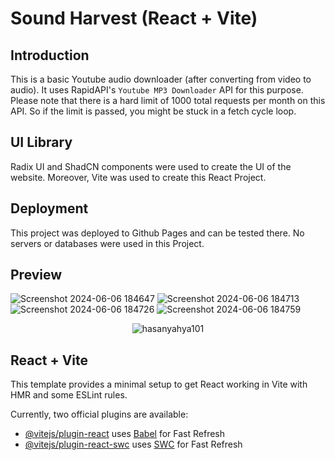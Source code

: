 # Sound Harvest (React + Vite)

## Introduction

This is a basic Youtube audio downloader (after converting from video to audio). It uses RapidAPI's `Youtube MP3 Downloader` API for this purpose. Please note that there is a hard limit of 1000 total requests per month on this API. So if the limit is passed, you might be stuck in a fetch cycle loop.

## UI Library

Radix UI and ShadCN components were used to create the UI of the website. Moreover, Vite was used to create this React Project.

## Deployment

This project was deployed to Github Pages and can be tested there. No servers or databases were used in this Project.

## Preview
![Screenshot 2024-06-06 184647](https://github.com/HasanYahya101/SoundHarvest-Vite/assets/118683092/03201bec-3d76-4e03-95c8-36f6c3701cbe)
![Screenshot 2024-06-06 184713](https://github.com/HasanYahya101/SoundHarvest-Vite/assets/118683092/bcce6c2d-cb27-4d1e-a7a5-f8effe52469b)
![Screenshot 2024-06-06 184726](https://github.com/HasanYahya101/SoundHarvest-Vite/assets/118683092/9e8b42cb-7729-4e5a-b7b7-6c615d78d483)
![Screenshot 2024-06-06 184759](https://github.com/HasanYahya101/SoundHarvest-Vite/assets/118683092/894b3843-093f-447d-a30d-23001e391f6a)
<p align="center">
  <img src="https://github.com/HasanYahya101/SoundHarvest-Vite/assets/118683092/437261f5-eb6c-4007-946a-37386dc2ccce" alt="hasanyahya101" />
</p>


## React + Vite

This template provides a minimal setup to get React working in Vite with HMR and some ESLint rules.

Currently, two official plugins are available:

- [@vitejs/plugin-react](https://github.com/vitejs/vite-plugin-react/blob/main/packages/plugin-react/README.md) uses [Babel](https://babeljs.io/) for Fast Refresh
- [@vitejs/plugin-react-swc](https://github.com/vitejs/vite-plugin-react-swc) uses [SWC](https://swc.rs/) for Fast Refresh
